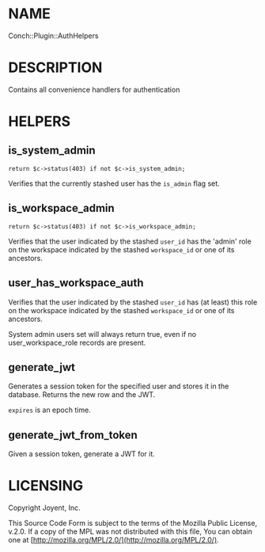 # NAME

Conch::Plugin::AuthHelpers

# DESCRIPTION

Contains all convenience handlers for authentication

# HELPERS

## is\_system\_admin

```
return $c->status(403) if not $c->is_system_admin;
```

Verifies that the currently stashed user has the `is_admin` flag set.

## is\_workspace\_admin

```
return $c->status(403) if not $c->is_workspace_admin;
```

Verifies that the user indicated by the stashed `user_id` has the 'admin' role on the
workspace indicated by the stashed `workspace_id` or one of its ancestors.

## user\_has\_workspace\_auth

Verifies that the user indicated by the stashed `user_id` has (at least) this role on the
workspace indicated by the stashed `workspace_id` or one of its ancestors.

System admin users set will always return true, even if no user\_workspace\_role records are
present.

## generate\_jwt

Generates a session token for the specified user and stores it in the database.
Returns the new row and the JWT.

`expires` is an epoch time.

## generate\_jwt\_from\_token

Given a session token, generate a JWT for it.

# LICENSING

Copyright Joyent, Inc.

This Source Code Form is subject to the terms of the Mozilla Public License,
v.2.0. If a copy of the MPL was not distributed with this file, You can obtain
one at [http://mozilla.org/MPL/2.0/](http://mozilla.org/MPL/2.0/).
